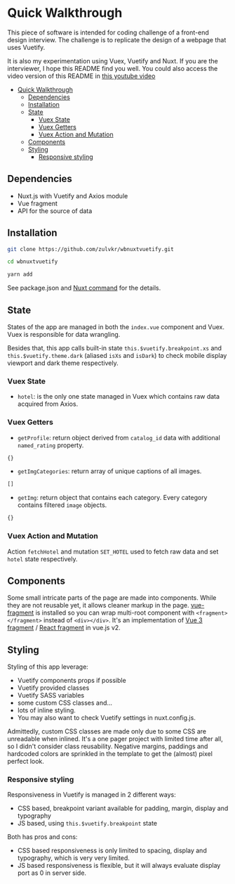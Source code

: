 # Quick Walkthrough

This piece of software is intended for coding challenge of a front-end design interview. The challenge is to replicate the design of a webpage that uses Vuetify.

It is also my experimentation using Vuex, Vuetify and Nuxt. If you are the interviewer, I hope this README find you well. You could also access the video version of this README in [this youtube video](/)

- [Quick Walkthrough](#quick-walkthrough)
  - [Dependencies](#dependencies)
  - [Installation](#installation)
  - [State](#state)
    - [Vuex State](#vuex-state)
    - [Vuex Getters](#vuex-getters)
    - [Vuex Action and Mutation](#vuex-action-and-mutation)
  - [Components](#components)
  - [Styling](#styling)
    - [Responsive styling](#responsive-styling)

## Dependencies

- Nuxt.js with Vuetify and Axios module
- Vue fragment
- API for the source of data

## Installation

```bash
git clone https://github.com/zulvkr/wbnuxtvuetify.git

cd wbnuxtvuetify

yarn add

```

See package.json and [Nuxt command](https://nuxtjs.org/docs/2.x/get-started/commands) for the details.

## State

States of the app are managed in both the `index.vue` component and Vuex. Vuex is responsible for data wrangling.

Besides that, this app calls built-in state `this.$vuetify.breakpoint.xs` and `this.$vuetify.theme.dark` (aliased `isXs` and `isDark`) to check mobile display viewport and dark theme respectively.

### Vuex State

- `hotel`: is the only one state managed in Vuex which contains raw data acquired from Axios.

### Vuex Getters

- `getProfile`: return object derived from `catalog_id` data with additional `named_rating` property.

```js
{}

```

- `getImgCategories`: return array of unique captions of all images.

```js
[]

```

- `getImg`: return object that contains each category. Every category contains filtered `image` objects.

```js
{}

```

### Vuex Action and Mutation

Action `fetchHotel` and mutation `SET_HOTEL` used to fetch raw data and set `hotel` state respectively.

## Components

Some small intricate parts of the page are made into components. While they are not reusable yet, it allows cleaner markup in the page. [vue-fragment](https://github.com/Thunberg087/vue-fragment) is installed so you can wrap multi-root component with `<fragment></fragment>` instead of `<div></div>`. It's an implementation of [Vue 3 fragment](https://v3.vuejs.org/guide/migration/fragments.html#overview) / [React fragment](https://reactjs.org/docs/fragments.html) in vue.js v2.

## Styling

Styling of this app leverage:

- Vuetify components props if possible
- Vuetify provided classes
- Vuetify SASS variables
- some custom CSS classes and... 
- lots of inline styling. 
- You may also want to check Vuetify settings in nuxt.config.js.

Admittedly, custom CSS classes are made only due to some CSS are unreadable when inlined. It's a one pager project with limited time after all, so I didn't consider class reusability. Negative margins, paddings and hardcoded colors are sprinkled in the template to get the (almost) pixel perfect look.

### Responsive styling

Responsiveness in Vuetify is managed in 2 different ways:

- CSS based, breakpoint variant available for padding, margin, display and typography
- JS based, using `this.$vuetify.breakpoint` state

Both has pros and cons:

- CSS based responsiveness is only limited to spacing, display and typography, which is very very limited.
- JS based responsiveness is flexible, but it will always evaluate display port as 0 in server side.
